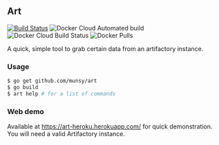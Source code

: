 Art 
--- 
[![Build Status](https://travis-ci.org/munsy/art.svg?branch=master)](https://travis-ci.org/munsy/art) ![Docker Cloud Automated build](https://img.shields.io/docker/cloud/automated/munsy/art) ![Docker Cloud Build Status](https://img.shields.io/docker/cloud/build/munsy/art) ![Docker Pulls](https://img.shields.io/docker/pulls/munsy/art) 

A quick, simple tool to grab certain data from an artifactory instance.

### Usage
```bash
$ go get github.com/munsy/art
$ go build
$ art help # for a list of commands
```

### Web demo
Available at https://art-heroku.herokuapp.com/ for quick demonstration.
You will need a valid Artifactory instance.
